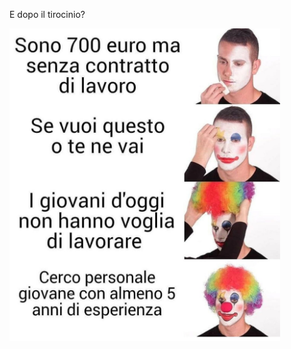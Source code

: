 E dopo il tirocinio?

<img src="slides/informatica-e-futuro/images/giovani-voglia-di-lavorare.jpeg" height="500">


<aside class="notes">
</aside>
